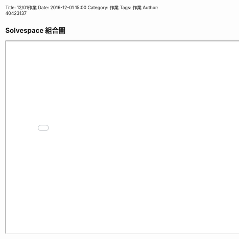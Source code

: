 Title: 12/01作業
Date: 2016-12-01 15:00
Category: 作業
Tags: 作業
Author: 40423137



<!-- PELICAN_END_SUMMARY -->

## Solvespace 組合圖
<iframe src="./../w7/404231051201.html" width="800" height="600"></iframe>
